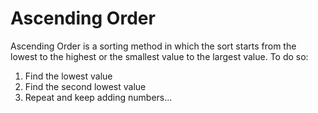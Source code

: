 # Ascending Order
Ascending Order is a sorting method in which the sort starts from the lowest to the highest or the smallest value to the largest value.
To do so: 
1. Find the lowest value
2. Find the second lowest value
3. Repeat and keep adding numbers...